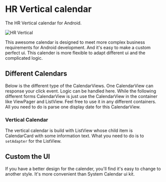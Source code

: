 # HR Vertical calendar
The HR Vertical calendar for Android.

![HR Vertical](./untitled.gif)

This awesome calendar is designed to meet more complex business requirements for Android development.
And it's easy to make a custom perfect ui. This calender is more flexible to adapt different ui and
the complicated logic.

## Different Calendars
Below is the different type of the CalendarViews. One CalendarView can response your click event. Logic
can be handled here. While the following different forms CalendarView is just use the CalendarView in the
container like ViewPager and ListView. Feel free to use it in any different containers. All you need to do
is parse one display date for this CalendarView.

### Vertical Calendar
The vertical calendar is build with ListView whose child item is CalendarCard with some information text.
What you need to do is to `setAdapter` for the ListView.

## Custom the UI
If you have a better design for the calender, you'll find it's easy to change to another style. It's more
convenient than System Calendar ui kit.

